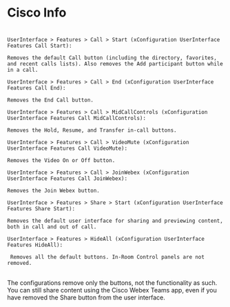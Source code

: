 # Cisco Info


#
~~~
UserInterface > Features > Call > Start (xConfiguration UserInterface Features Call Start): 
~~~
``` Removes the default Call button (including the directory, favorites, and recent calls lists). Also removes the Add participant button while in a call. ```
~~~
UserInterface > Features > Call > End (xConfiguration UserInterface Features Call End): 
~~~
``` Removes the End Call button. ```
~~~
UserInterface > Features > Call > MidCallControls (xConfiguration UserInterface Features Call MidCallControls): 
~~~
``` Removes the Hold, Resume, and Transfer in-call buttons. ```
~~~
UserInterface > Features > Call > VideoMute (xConfiguration UserInterface Features Call VideoMute): 
~~~
``` Removes the Video On or Off button. ```
~~~
UserInterface > Features > Call > JoinWebex (xConfiguration UserInterface Features Call JoinWebex): 
~~~
``` Removes the Join Webex button. ```
~~~
UserInterface > Features > Share > Start (xConfiguration UserInterface Features Share Start): 
~~~
``` Removes the default user interface for sharing and previewing content, both in call and out of call. ```
~~~
UserInterface > Features > HideAll (xConfiguration UserInterface Features HideAll): 
~~~
``` Removes all the default buttons. In-Room Control panels are not removed.```
###
##
The configurations remove only the buttons, not the functionality as such. You can still share content using the Cisco Webex Teams app, even if you have removed the Share button from the user interface.
##
